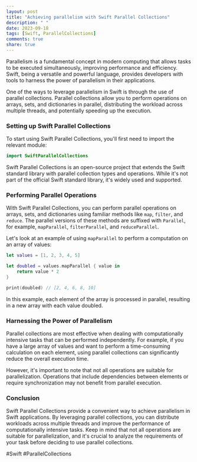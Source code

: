 ```yaml
---
layout: post
title: "Achieving parallelism with Swift Parallel Collections"
description: " "
date: 2023-09-18
tags: [Swift, ParallelCollections]
comments: true
share: true
---
```


Parallelism is a fundamental concept in modern computing that allows tasks to be executed simultaneously, improving performance and efficiency. Swift, being a versatile and powerful language, provides developers with tools to harness the power of parallelism in their applications.

One of the ways to leverage parallelism in Swift is through the use of parallel collections. Parallel collections allow you to perform operations on arrays, sets, and dictionaries in parallel, distributing the workload across multiple threads, and potentially speeding up the execution.

### Setting up Swift Parallel Collections

To start using Swift Parallel Collections, you'll first need to import the relevant module:

```swift
import SwiftParallelCollections
```

Swift Parallel Collections is an open-source project that extends the Swift standard library with parallel collection types and operations. While it's not part of the official Swift standard library, it's widely used and supported.

### Performing Parallel Operations

With Swift Parallel Collections, you can perform parallel operations on arrays, sets, and dictionaries using familiar methods like `map`, `filter`, and `reduce`. The parallel versions of these methods are suffixed with `Parallel`, for example, `mapParallel`, `filterParallel`, and `reduceParallel`.

Let's look at an example of using `mapParallel` to perform a computation on an array of values:

```swift
let values = [1, 2, 3, 4, 5]

let doubled = values.mapParallel { value in
    return value * 2
}

print(doubled) // [2, 4, 6, 8, 10]
```

In this example, each element of the array is processed in parallel, resulting in a new array with each value doubled.

### Harnessing the Power of Parallelism

Parallel collections are most effective when dealing with computationally intensive tasks that can be performed independently. For example, if you have a large array of values and want to perform a time-consuming calculation on each element, using parallel collections can significantly reduce the overall execution time.

However, it's important to note that not all operations are suitable for parallelization. Operations that include dependencies between elements or require synchronization may not benefit from parallel execution.

### Conclusion

Swift Parallel Collections provide a convenient way to achieve parallelism in Swift applications. By leveraging parallel collections, you can distribute workloads across multiple threads and improve the performance of computationally intensive tasks. Keep in mind that not all operations are suitable for parallelization, and it's crucial to analyze the requirements of your task before deciding to use parallel collections.

#Swift #ParallelCollections